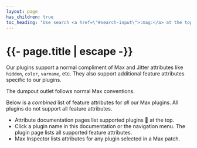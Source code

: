 ```yaml
---
layout: page
has_children: true
toc_heading: "Use search <a href=\"#search-input\">:mag:</a> at the top or all below to find tutorials, features, attributes, methods, and more."
---
```

<h1>{{- page.title | escape -}}</h1>

Our plugins support a normal compliment of Max and Jitter attributes like
`hidden`, `color`, `varname`, etc. They also support additional feature
attributes specific to our plugins.

The dumpout outlet follows normal Max conventions.

Below is a *combined* list of feature attributes for *all* our Max plugins.
All plugins do not support all feature attributes.

* Attribute documentation pages list supported plugins :electric_plug: at the top.
* Click a plugin name in this documentation or the navigation menu. The plugin
  page lists all supported feature attributes.
* Max Inspector lists attributes for any plugin selected in a Max patch.
